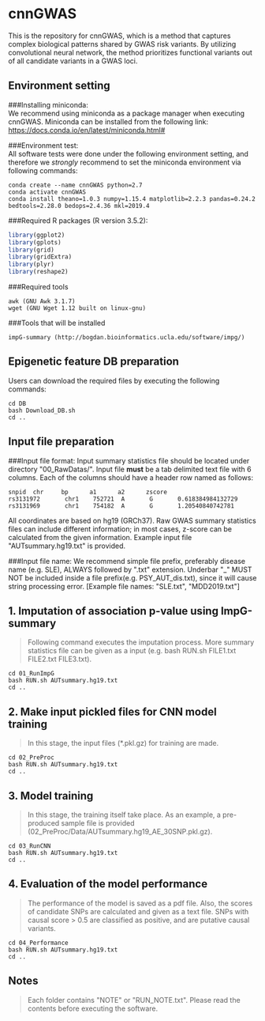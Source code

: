 # cnnGWAS
This is the repository for cnnGWAS, which is a method that captures complex biological patterns shared by GWAS risk variants. By utilizing convolutional neural network, the method prioritizes functional variants out of all candidate variants in a GWAS loci. 


## Environment setting
###Installing miniconda:  
We recommend using miniconda as a package manager when executing cnnGWAS. Miniconda can be installed from the following link: https://docs.conda.io/en/latest/miniconda.html#


###Environment test:   
All software tests were done under the following environment setting, and therefore we *strongly* recommend to set the miniconda environment via following commands: 
```
conda create --name cnnGWAS python=2.7
conda activate cnnGWAS
conda install theano=1.0.3 numpy=1.15.4 matplotlib=2.2.3 pandas=0.24.2 bedtools=2.28.0 bedops=2.4.36 mkl=2019.4
```


###Required R packages (R version 3.5.2):
```R
library(ggplot2)
library(gplots)
library(grid)
library(gridExtra)
library(plyr)
library(reshape2)
```


###Required tools
```
awk (GNU Awk 3.1.7)
wget (GNU Wget 1.12 built on linux-gnu)
```


###Tools that will be installed
```
impG-summary (http://bogdan.bioinformatics.ucla.edu/software/impg/)
```


## Epigenetic feature DB preparation  

Users can download the required files by executing the following commands:

```      
cd DB
bash Download_DB.sh 
cd ..
```


## Input file preparation   
###Input file format: 
Input summary statistics file should be located under directory "00_RawDatas/". 
Input file **must** be a tab delimited text file with 6 columns. 
Each of the columns should have a header row named as follows:

```
snpid  chr     bp      a1      a2      zscore
rs3131972       chr1    752721  A       G       0.618384984132729
rs3131969       chr1    754182  A       G       1.20540840742781
```

All coordinates are based on hg19 (GRCh37). Raw GWAS summary statistics files can include different information; in most cases, z-score can be calculated from the given information. Example input file "AUTsummary.hg19.txt" is provided. 

###Input file name: 
We recommend simple file prefix, preferably disease name (e.g. SLE), ALWAYS followed by ".txt" extension. Underbar "_" MUST NOT be included inside a file prefix(e.g. PSY_AUT_dis.txt), since it will cause string processing error. [Example file names: "SLE.txt", "MDD2019.txt"]


## 1. Imputation of association p-value using ImpG-summary

> Following command executes the imputation process. More summary statistics file can be given as a input (e.g. bash RUN.sh FILE1.txt FILE2.txt FILE3.txt).

```
cd 01_RunImpG
bash RUN.sh AUTsummary.hg19.txt   
cd ..
```

## 2. Make input pickled files for CNN model training

> In this stage, the input files (*.pkl.gz) for training are made.

```
cd 02_PreProc
bash RUN.sh AUTsummary.hg19.txt 
cd ..
```

## 3. Model training

> In this stage, the training itself take place. As an example, a pre-produced sample file is provided (02_PreProc/Data/AUTsummary.hg19_AE_30SNP.pkl.gz).

```
cd 03_RunCNN
bash RUN.sh AUTsummary.hg19.txt 
cd ..
```

## 4. Evaluation of the model performance

> The performance of the model is saved as a pdf file. Also, the scores of candidate SNPs are calculated and given as a text file. SNPs with causal score > 0.5 are classified as positive, and are putative causal variants. 

```
cd 04_Performance
bash RUN.sh AUTsummary.hg19.txt
cd ..
```

## Notes
> Each folder contains "NOTE" or "RUN_NOTE.txt". Please read the contents before executing the software. 


